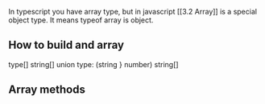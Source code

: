 In typescript you have array type, but in javascript [[3.2 Array]] is a special object type. It means typeof array is object. 


## How to build and array

type[]
string[]
union type: (string } number) string[]
## Array methods